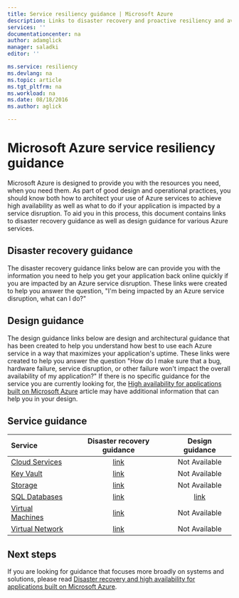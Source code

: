 ```yaml
---
title: Service resiliency guidance | Microsoft Azure
description: Links to disaster recovery and proactive resiliency and availability guidance for Microsoft Azure services.
services: ''
documentationcenter: na
author: adamglick
manager: saladki
editor: ''

ms.service: resiliency
ms.devlang: na
ms.topic: article
ms.tgt_pltfrm: na
ms.workload: na
ms.date: 08/18/2016
ms.author: aglick

---
```

# Microsoft Azure service resiliency guidance
Microsoft Azure is designed to provide you with the resources you need, when you need them. As part of good design and operational practices, you should know both how to architect your use of Azure services to achieve high availability as well as what to do if your application is impacted by a service disruption. To aid you in this process, this document contains links to disaster recovery guidance as well as design guidance for various Azure services.

## Disaster recovery guidance
The disaster recovery guidance links below are can provide you with the information you need to help you get your application back online quickly if you are impacted by an Azure service disruption. These links were created to help you answer the question, "I'm being impacted by an Azure service disruption, what can I do?"

## Design guidance
The design guidance links below are design and architectural guidance that has been created to help you understand how best to use each Azure service in a way that maximizes your application's uptime. These links were created to help you answer the question "How do I make sure that a bug, hardware failure, service disruption, or other failure won't impact the overall availability of my application?" If there is no specific guidance for the service you are currently looking for, the [High availability for applications built on Microsoft Azure](resiliency-high-availability-azure-applications.md) article may have additional information that can help you in your design. 

## Service guidance
| Service | Disaster recovery guidance | Design guidance |
|:--- |:---:|:---:|
| [Cloud Services](https://azure.microsoft.com/services/cloud-services/ "Azure Cloud Services") |[link](../cloud-services/cloud-services-disaster-recovery-guidance.md "Azure Cloud Services disaster recovery guidance") |Not Available |
| [Key Vault](https://azure.microsoft.com/services/key-vault/ "Azure Key Vault") |[link](../key-vault/key-vault-disaster-recovery-guidance.md "Azure Key Vault disaster recovery guidance") |Not Available |
| [Storage](https://azure.microsoft.com/services/storage/ "Azure Storage") |[link](../storage/storage-disaster-recovery-guidance.md "Azure Storage disaster recovery guidance") |Not Available |
| [SQL Databases](https://azure.microsoft.com/services/sql-database/ "Azure SQL Databases") |[link](../sql-database/sql-database-disaster-recovery.md "Azure SQL Database disaster recovery guidance") |[link](../sql-database/sql-database-business-continuity-design.md "Azure SQL Databases design guidance") |
| [Virtual Machines](https://azure.microsoft.com/services/virtual-machines/ "Azure Virtual Machines") |[link](../virtual-machines/virtual-machines-disaster-recovery-guidance.md "Azure Virtual Machines disaster recovery guidance") |Not Available |
| [Virtual Network](https://azure.microsoft.com/services/virtual-network/ "Azure Virtual Network") |[link](../virtual-network/virtual-network-disaster-recovery-guidance.md "Azure Virtual Network disaster recovery guidance") |Not Available |

## Next steps
If you are looking for guidance that focuses more broadly on systems and solutions, please read [Disaster recovery and high availability for applications built on Microsoft Azure](https://aka.ms/drtechguide).

